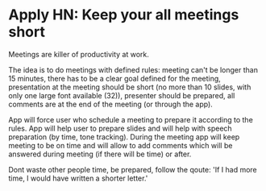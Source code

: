 # Apply HN: Keep your all meetings short

Meetings are killer of productivity at work.<p>The idea is to do meetings with defined rules: meeting can&#x27;t be longer than 15 minutes, there has to be a clear goal defined for the meeting, presentation at the meeting should be short (no more than 10 slides, with only one large font available (32)), presenter should be prepared, all comments are at the end of the meeting (or through the app).<p>App will force user who schedule a meeting to prepare it according to the rules. App will help user to prepare slides and will help with speech preparation (by time, tone tracking). During the meeting app will keep meeting to be on time and will allow to add comments which will be answered during meeting (if there will be time) or after.<p>Dont waste other people time, be prepared, follow the qoute:
&#x27;If I had more time, I would have written a shorter letter.&#x27;
